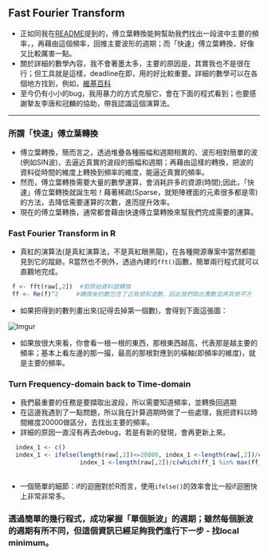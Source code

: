 ## Fast Fourier Transform
 - 正如同我在[README](https://github.com/chenhsishen/Pulse-Wave-Analysis/blob/master/README.md)提到的，傅立葉轉換能夠幫助我們找出一段波中主要的頻率，，再藉由這個頻率，回推主要波形的週期；而「快速」傅立葉轉換，好像又比較厲害一點。
 - 關於詳細的數學內容，我不會著墨太多，主要的原因是，其實我也不是很在行；但工具就是這樣，deadline在即，用的好比較重要。詳細的數學可以在各個地方找到，例如，[維基百科](https://en.wikipedia.org/wiki/Fast_Fourier_transform)
 - 至今仍有小小的bug，我用暴力的方式克服它，會在下面的程式看到；也要感謝摯友李唐和冠麟的協助，帶我認識這個演算法。

---

### 所謂「快速」傅立葉轉換
 - 傅立葉轉換，簡而言之，透過堆疊各種振幅和週期相異的、波形相對簡單的波(例如SIN波)，去逼近真實的波段的振幅和週期；再藉由這樣的轉換，把波的資料從時間的維度上轉換到頻率的維度，能逼近真實的頻率。
 - 然而，傅立葉轉換需要大量的數學運算，會消耗許多的資源(時間);因此，「快速」傅立葉轉換就誕生啦！藉著稀疏(Sparse，就矩陣裡面的元素很多都是零)的方法，去降低需要運算的次數，進而提升效率。
 - 現在的傅立葉轉換，通常都會藉由快速傅立葉轉換來幫我們完成需要的運算。
 
### Fast Fourier Transform in R
 - 真紅的演算法(是真紅演算法，不是真紅眼黑龍)，在各種開源專案中當然都能見到它的蹤跡。R當然也不例外，透過內建的```fft()```函數，簡單兩行程式就可以直觀地完成。
  
```R
 f <- fft(raw[,2])  #對原始資料做轉換
 ff <- Re(f)^2     #轉換後的數包含了正負號和虛數，因此我們取出實數並將其做平方
```
  
 - 如果把得到的數列畫出來(記得去掉第一個數)，會得到下面這張圖：
 
 ![Imgur](http://i.imgur.com/uO23FJi.png)
 
 - 如果放很大來看，你會看一根一根的東西，那根東西越高，代表那是越主要的頻率；基本上看左邊的那一撮，最高的那根對應到的橫軸(即頻率的維度)，就是主要的頻率。

### Turn Frequency-domain back to Time-domain
 - 我們最重要的任務是要擷取出波段，所以需要知道頻率，並轉換回週期
 - 在這邊我遇到了一點問題，所以我在計算週期時做了一些處理，我把資料以時間維度20000做區分，去找出主要的頻率。
 - 詳細的原因一直沒有再去debug，若是有新的發現，會再更新上來。

```R
  index_1 <- c()
  index_1 <- ifelse(length(raw[,2])<=20000, index_1 <-length(raw[,2])/c(which(ff_1 %in% max(ff_1[2:50]))+1),
                    index_1 <-length(raw[,2])/c(which(ff_1 %in% max(ff_1[2:100]))+1))     
                    
```
 - 一個簡單的細節：if的迴圈對於R而言，使用```ifelse()```的效率會比一般if迴圈快上非常非常多。

### 透過簡單的幾行程式，成功掌握「單個脈波」的週期；雖然每個脈波的週期有所不同，但這個資訊已經足夠我們進行下一步 - 找local minimum。
